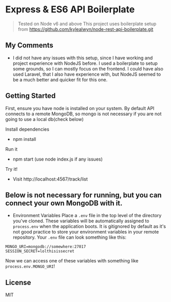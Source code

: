 # Express & ES6 API Boilerplate
> Tested on Node v6 and above
> This project uses boilerplate setup from https://github.com/kylealwyn/node-rest-api-boilerplate.git

## My Comments
- I did not have any issues with this setup, since I have working and project experience with NodeJS before. I used a boilerplate
to setup some grounds, so I can mostly focus on the frontend. I could have also used Laravel, that I also have experience with, but
NodeJS seemed to be a much better and quicker fit for this one.

## Getting Started
First, ensure you have node is installed on your system. By default API connects to a remote MongoDB, so mongo is not necessary
if you are not going to use a local db(check below)

Install dependencies
- npm install

Run it
- npm start (use node index.js if any issues)

Try it!
- Visit http://localhost:4567/track/list


## Below is not necessary for running, but you can connect your own MongoDB with it.
- Environment Variables
Place a `.env` file in the top level of the directory you've cloned. These variables will be automatically assigned to `process.env` when the application boots. It is gitignored by default as it's not good practice to store your environment variables in your remote repository.
Your `.env` file can look something like this:

```shell
MONGO_URI=mongodb://somewhere:27017
SESSION_SECRET=lolthisissecret
```

Now we can access one of these variables with something like `process.env.MONGO_URI`!


## License
MIT
